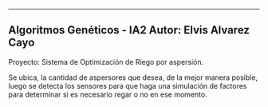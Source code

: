 ---------------------------
Algoritmos Genéticos - IA2
Autor: Elvis Alvarez Cayo
---------------------------

Proyecto:
Sistema de Optimización de Riego por aspersión.

Se ubica, la cantidad de aspersores que desea, de la mejor manera posible,
luego se detecta los sensores para que haga una simulación de factores para
determinar si es necesario regar o no en ese momento.